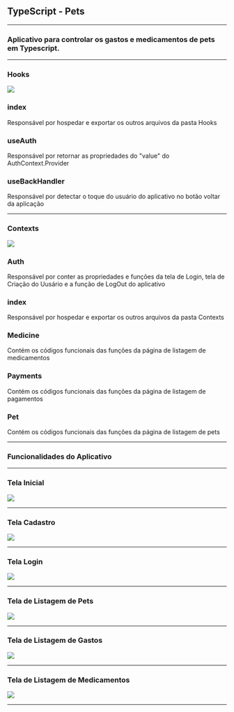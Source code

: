 ##  TypeScript - Pets


-------------------------------------------------------------------------------------------------------------

### Aplicativo para controlar os gastos e medicamentos de pets em Typescript.

-------------------------------------------------------------------------------------------------------------

### Hooks

<img src="https://github.com/raphaelprado/Arley_atividade_pets/blob/main/TypeScripts/imagens/hooks.jpeg">

### index

Responsável por hospedar e exportar os outros arquivos da pasta Hooks


### useAuth

Responsável por retornar as propriedades do "value" do AuthContext.Provider


### useBackHandler

Responsável por detectar o toque do usuário do aplicativo no botão voltar da aplicação

-------------------------------------------------------------------------------------------------------------

### Contexts

<img src="https://github.com/elias31072002/arleyatv/blob/main/imagens/context.PNG">

### Auth

Responsável por conter as propriedades e funções da tela de Login, tela de Criação do Uusário e a função de LogOut do aplicativo

### index

Responsável por hospedar e exportar os outros arquivos da pasta Contexts

### Medicine

Contém os códigos funcionais das funções da página de listagem de medicamentos

### Payments

Contém os códigos funcionais das funções da página de listagem de pagamentos

### Pet

Contém os códigos funcionais das funções da página de listagem de pets

-------------------------------------------------------------------------------------------------------------

### Funcionalidades do Aplicativo

-------------------------------------------------------------------------------------------------------------


### Tela Inicial

<img src="https://github.com/elias31072002/arleyatv/blob/main/imagens/telainicial.PNG">


-------------------------------------------------------------------------------------------------------------


### Tela Cadastro

<img src="https://github.com/elias31072002/arleyatv/blob/main/imagens/telacadastro.PNG">


-------------------------------------------------------------------------------------------------------------


### Tela Login

<img src="https://github.com/elias31072002/arleyatv/blob/main/imagens/telalogin.PNG">


-------------------------------------------------------------------------------------------------------------


### Tela de Listagem de Pets

<img src="https://github.com/elias31072002/arleyatv/blob/main/imagens/telalistagempets.PNG">


-------------------------------------------------------------------------------------------------------------


### Tela de Listagem de Gastos

<img src="https://github.com/elias31072002/arleyatv/blob/main/imagens/telagastos.PNG">


-------------------------------------------------------------------------------------------------------------


### Tela de Listagem de Medicamentos

<img src="https://github.com/elias31072002/arleyatv/blob/main/imagens/telademedicacoes.PNG">


-------------------------------------------------------------------------------------------------------------
